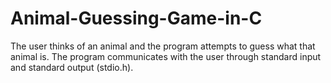 # Animal-Guessing-Game-in-C
The user thinks of an animal and the program attempts to guess what that animal is. The program communicates with the user through  standard input and standard output (stdio.h). 
